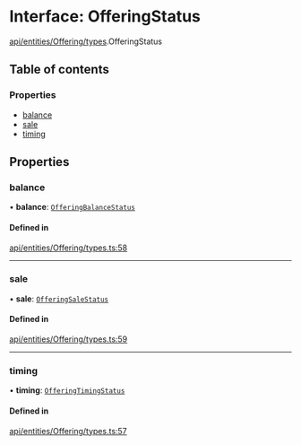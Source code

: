 # Interface: OfferingStatus

[api/entities/Offering/types](../wiki/api.entities.Offering.types).OfferingStatus

## Table of contents

### Properties

- [balance](../wiki/api.entities.Offering.types.OfferingStatus#balance)
- [sale](../wiki/api.entities.Offering.types.OfferingStatus#sale)
- [timing](../wiki/api.entities.Offering.types.OfferingStatus#timing)

## Properties

### balance

• **balance**: [`OfferingBalanceStatus`](../wiki/api.entities.Offering.types.OfferingBalanceStatus)

#### Defined in

[api/entities/Offering/types.ts:58](https://github.com/PolymeshAssociation/polymesh-sdk/blob/95e180d2/src/api/entities/Offering/types.ts#L58)

___

### sale

• **sale**: [`OfferingSaleStatus`](../wiki/api.entities.Offering.types.OfferingSaleStatus)

#### Defined in

[api/entities/Offering/types.ts:59](https://github.com/PolymeshAssociation/polymesh-sdk/blob/95e180d2/src/api/entities/Offering/types.ts#L59)

___

### timing

• **timing**: [`OfferingTimingStatus`](../wiki/api.entities.Offering.types.OfferingTimingStatus)

#### Defined in

[api/entities/Offering/types.ts:57](https://github.com/PolymeshAssociation/polymesh-sdk/blob/95e180d2/src/api/entities/Offering/types.ts#L57)

